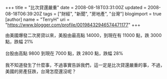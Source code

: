 +++
title = "比次貸還嚴重"
date = 2008-08-18T03:31:00Z
updated = 2008-08-18T06:39:20Z
tags = ["財經", "新聞", "房地產", "台灣"]
blogimport = true 
[author]
	name = "TerryH"
	uri = "https://www.blogger.com/profile/00198432946574471177"
+++

由美國爆發二次房貸以來，美股由最高點 14000，到現在有 11000 點，跌 3000 點，跌幅 21%<br /><br />台股由高點 9800 到現在 7000 點，跌 2800 點，跌幅 28%<br /><br />我不知道發生了什麼事，不過事實告訴我們，這一定是比次貸還嚴重的事，不過，美國的房產狂跌，台灣怎麼還沒呢？
